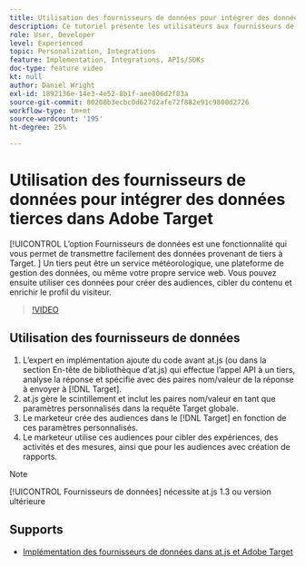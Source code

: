 ```yaml
---
title: Utilisation des fournisseurs de données pour intégrer des données tierces
description: Ce tutoriel présente les utilisateurs aux fournisseurs de données. Découvrez comment utiliser la fonctionnalité Fournisseurs de données pour transmettre facilement des données provenant de tiers à Adobe Target.
role: User, Developer
level: Experienced
topic: Personalization, Integrations
feature: Implementation, Integrations, APIs/SDKs
doc-type: feature video
kt: null
author: Daniel Wright
exl-id: 1892136e-14e3-4e52-8b1f-aee806d2f83a
source-git-commit: 80208b3ecbc0d627d2afe72f882e91c9800d2726
workflow-type: tm+mt
source-wordcount: '195'
ht-degree: 25%

---
```


# Utilisation des fournisseurs de données pour intégrer des données tierces dans Adobe Target

[!UICONTROL L’option Fournisseurs de données est une fonctionnalité qui vous permet de transmettre facilement des données provenant de tiers à Target.  ]  Un tiers peut être un service météorologique, une plateforme de gestion des données, ou même votre propre service web. Vous pouvez ensuite utiliser ces données pour créer des audiences, cibler du contenu et enrichir le profil du visiteur.

>[!VIDEO](https://video.tv.adobe.com/v/22349/?quality=12)

## Utilisation des fournisseurs de données

1. L’expert en implémentation ajoute du code avant at.js (ou dans la section En-tête de bibliothèque d’at.js) qui effectue l’appel API à un tiers, analyse la réponse et spécifie avec des paires nom/valeur de la réponse à envoyer à [!DNL Target].
1. at.js gère le scintillement et inclut les paires nom/valeur en tant que paramètres personnalisés dans la requête Target globale.
1. Le marketeur crée des audiences dans le [!DNL Target] en fonction de ces paramètres personnalisés.
1. Le marketeur utilise ces audiences pour cibler des expériences, des activités et des mesures, ainsi que pour les audiences avec création de rapports.

>[!NOTE]
>
>[!UICONTROL Fournisseurs de données] nécessite at.js 1.3 ou version ultérieure

## Supports

* [Implémentation des fournisseurs de données dans at.js et Adobe Target](implement-data-providers-to-integrate-third-party-data.md)
